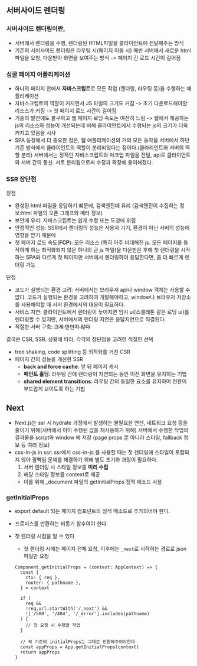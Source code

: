 ## 서버사이드 렌더링

### 서버사이드 렌더링이란,

- 서버에서 렌더링을 수행, 렌더링된 HTML파일을 클라이언트에 전달해주는 방식
- 기존의 서버사이드 렌더링은 라우팅 시(페이지 이동 시) 매번 서버에서 새로운 html 파일을 요청, 다운받아 화면을 보여주는 방식 -> 페이지 간 로드 시간이 길어짐

### 싱글 페이지 어플리케이션

- 하나의 페이지 안에서 **자바스크립트**로 모든 작업 (렌더링, 라우팅 등)을 수행하는 애플리케이션
- 자바스크립트의 역할이 커지면서 JS 파일의 크기도 커짐 -> 초기 다운로드해야할 리소스가 커짐 -> 첫 페이지 로드 시간이 길어짐
- 기술의 발전에도 불구하고 웹 페이지 로딩 속도는 여전히 느림 -> 웹에서 제공하는 js의 리소스와 성능이 개선되는데 비해 클라이언트에서 수행되는 js의 크기가 더욱 커지고 있음을 시사
- SPA 등장에서 더 중요한 점은, 웹 애플리케이션의 거의 모든 동작을 서버에서 하던 기존 방식에서 클라이언트의 역할이 분리되었다는 점이다.(클라리언트와 서버의 역할 분리) 서버에서는 정적인 자바스크립트와 마크업 파일을 전달, api로 클라이언트와 서버 간의 통신. 서로 분리됨으로써 수정과 확장에 용이해졌다.

### SSR 장단점

장점

- 완성된 html 파일을 응답하기 떄문에, 검색엔진에 유리 (검색엔진이 수집하는 정보:html 파일의 오픈 그래프와 메타 정보)
- 보안에 유리: 자바스크립트는 쉽게 수정 또는 도청에 위험
- 안정적인 성능: SSR에서 렌더링의 성능은 사용자 기기, 환경이 아닌 서버의 성능에 영향을 받기 때문에
- 첫 페이지 로드 속도(**FCP**): 모든 리소스 (특히 아주 비대해진 js. 모든 페이지를 동작하게 하는 최적화되지 않은 하나의 큰 js 파일)을 다운받은 후에 첫 렌더링을 시작하는 SPA와 다르게 첫 페이지만 서버에서 렌더링하여 응답한다면, 좀 더 빠르게 렌더링 가능

단점

- 코드가 실행되는 환경 고려: 서버에서는 브라우저 api나 window 객체는 사용할 수 없다. 코드가 실행되는 환경을 고려하여 개발해야하고, window나 브라우저 저장소를 사용해야할 때 서버 환경에서의 대응이 필요하다.
- 서비스 지연: 클라이언트에서 렌더링이 늦어지면 임시 ui(스켈레톤 같은 로딩 ui)를 렌더링할 수 있지만, 서버에서의 렌더링 지연은 응답지연으로 직결된다.
- 적절한 서버 구축: ~~그게 만만치 않다~~

결국은 CSR, SSR. 상황에 따라, 각각의 장단점을 고려한 적절한 선택

- tree shaking, code splitting 등 최적화를 거친 CSR
- 페이지 간의 성능을 개선한 SSR
  - **back and force cache**: 앞 뒤 페이지 캐시
  - **페인트 홀딩**: 라우팅 간에 렌더링이 지연되는 동안 이전 화면을 유지하는 기법
  - **shared element transitions**: 라우팅 간의 동일한 요소를 유지하여 전환이 부드럽게 보이도록 하는 기법

## Next

- Next.js는 ssr 시 hydrate 과정에서 발생하는 불필요한 연산, 네트워크 요청 등을 줄이기 위해(서버에서 이미 수행된 값을 재사용하기 위해) 서버에서 수행한 작업의 결과물을 script와 window 에 저장 (page props 뿐 아니라 스타일, fallback 정보 등 여러 정보)
- css-in-js in ssr: ssr에서 css-in-js 를 사용할 때는 첫 렌더링에 스타일이 포함되지 않아 깜빡임 문제를 해결하기 위해 별도 초기화 과정이 필요하다.
  1. 서버 렌더링 시 스타일 정보를 **미리 수집**
  2. 해당 스타일 정보를 context로 제공
  - 이를 위해 \_document 파일의 getInitialProps 정적 메소드 사용

### getInitialProps

- export default 되는 페이지 컴포넌트의 정적 메소드로 추가되어야 한다.
- 프로미스를 반환하는 비동기 함수여야 한다.
- 첫 렌더링 시점을 알 수 있다

  - 첫 렌더링 시에는 페이지 전체 요청, 이후에는 `_next`로 시작하는 경로로 json 파일만 요청

  ```tsx
  Component.getInitialProps = (context: AppContext) => {
    const {
      ctx: { req },
      router: { pathname },
    } = context

    if (
      req &&
      !req.url.startWith('/_next') &&
      !['/500', '/404', '/_error'].includes(pathname)
    ) {
      // 첫 요청 시 수행할 작업
    }

    // 꼭 기존의 initialProps는 그대로 반환해주어야한다
    const appProps = App.getInitialProps(context)
    return appProps
  }
  ```
